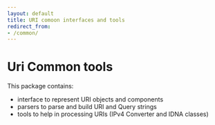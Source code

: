 ```yaml
---
layout: default
title: URI comoon interfaces and tools
redirect_from:
- /common/
---
```


Uri Common tools
=======

This package contains:

- interface to represent URI objects and components
- parsers to parse and build URI and Query strings
- tools to help in processing URIs (IPv4 Converter and IDNA classes)
